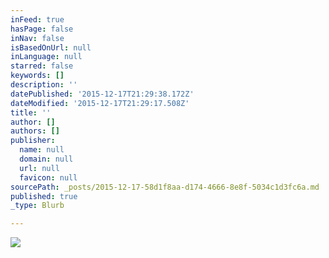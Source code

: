 ```yaml
---
inFeed: true
hasPage: false
inNav: false
isBasedOnUrl: null
inLanguage: null
starred: false
keywords: []
description: ''
datePublished: '2015-12-17T21:29:38.172Z'
dateModified: '2015-12-17T21:29:17.508Z'
title: ''
author: []
authors: []
publisher:
  name: null
  domain: null
  url: null
  favicon: null
sourcePath: _posts/2015-12-17-58d1f8aa-d174-4666-8e8f-5034c1d3fc6a.md
published: true
_type: Blurb

---
```

![](https://the-grid-user-content.s3-us-west-2.amazonaws.com/4b4c9d47-180e-419d-81d3-019aae8f8079.gif)